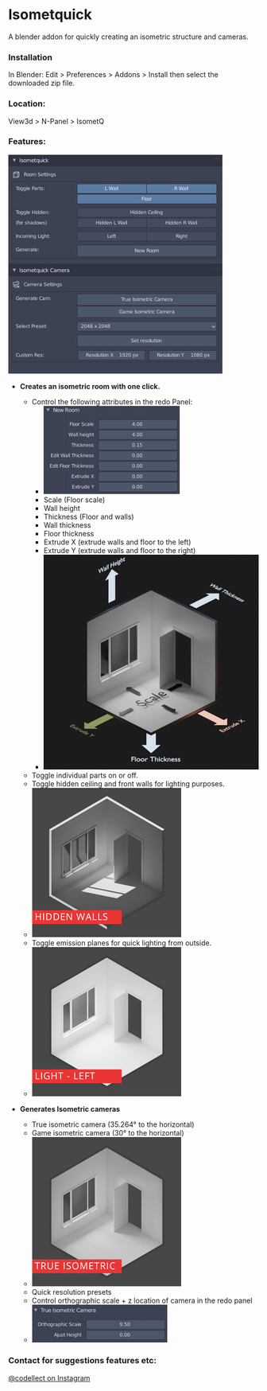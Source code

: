# Isometquick
A blender addon for quickly creating an isometric structure and cameras.

### Installation

In Blender: Edit > Preferences > Addons > Install then select the downloaded zip file.

### Location:
View3d > N-Panel > IsometQ

### Features:
![Panel](https://github.com/coffeestains/Isometquick/blob/master/images/panel.jpg)
- **Creates an isometric room with one click.**
	- Control the following attributes in the redo Panel:
		- ![Redo Panel](https://github.com/coffeestains/Isometquick/blob/master/images/redo_struct.jpg)
		- Scale (Floor scale)
		- Wall height
		- Thickness (Floor and walls)
		- Wall thickness
		- Floor thickness
		- Extrude X (extrude walls and floor to the left)
		- Extrude Y (extrude walls and floor to the right)
		- ![Redo Panel](https://github.com/coffeestains/Isometquick/blob/master/images/redopanel.png)
	- Toggle individual parts on or off.
	- Toggle hidden ceiling and front walls for lighting purposes.
	- ![Hidden](https://github.com/coffeestains/Isometquick/blob/master/images/walls.gif)
	- Toggle emission planes for quick lighting from outside.
	- ![Light](https://github.com/coffeestains/Isometquick/blob/master/images/light.gif)




- **Generates Isometric cameras**
	- True isometric camera (35.264° to the horizontal)
	- Game isometric camera (30° to the horizontal)
	- ![Camera](https://github.com/coffeestains/Isometquick/blob/master/images/camera.gif)
	- Quick resolution presets
	- Control orthographic scale + z location of camera in the redo panel
	- ![Iso redo](https://github.com/coffeestains/Isometquick/blob/master/images/iso_redo.jpg)
	
### Contact for suggestions features etc:
[@codellect on Instagram](https://www.instagram.com/codellect/)
